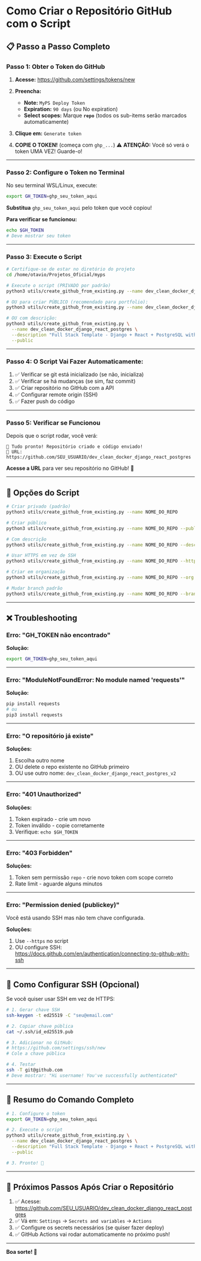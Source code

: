 # Como Criar o Repositório GitHub com o Script

## 📋 Passo a Passo Completo

### **Passo 1: Obter o Token do GitHub**

1. **Acesse:** https://github.com/settings/tokens/new

2. **Preencha:**
   - **Note:** `MyPS Deploy Token`
   - **Expiration:** `90 days` (ou No expiration)
   - **Select scopes:** Marque **`repo`** (todos os sub-items serão marcados automaticamente)

3. **Clique em:** `Generate token`

4. **COPIE O TOKEN!** (começa com `ghp_...`)
   ⚠️ **ATENÇÃO:** Você só verá o token UMA VEZ! Guarde-o!

---

### **Passo 2: Configure o Token no Terminal**

No seu terminal WSL/Linux, execute:

```bash
export GH_TOKEN=ghp_seu_token_aqui
```

**Substitua** `ghp_seu_token_aqui` pelo token que você copiou!

**Para verificar se funcionou:**
```bash
echo $GH_TOKEN
# Deve mostrar seu token
```

---

### **Passo 3: Execute o Script**

```bash
# Certifique-se de estar no diretório do projeto
cd /home/otavio/Projetos_Oficial/myps

# Execute o script (PRIVADO por padrão)
python3 utils/create_github_from_existing.py --name dev_clean_docker_django_react_postgres

# OU para criar PÚBLICO (recomendado para portfolio):
python3 utils/create_github_from_existing.py --name dev_clean_docker_django_react_postgres --public

# OU com descrição:
python3 utils/create_github_from_existing.py \
  --name dev_clean_docker_django_react_postgres \
  --description "Full Stack Template - Django + React + PostgreSQL with Docker" \
  --public
```

---

### **Passo 4: O Script Vai Fazer Automaticamente:**

1. ✅ Verificar se git está inicializado (se não, inicializa)
2. ✅ Verificar se há mudanças (se sim, faz commit)
3. ✅ Criar repositório no GitHub com a API
4. ✅ Configurar remote origin (SSH)
5. ✅ Fazer push do código

---

### **Passo 5: Verificar se Funcionou**

Depois que o script rodar, você verá:

```
🎉 Tudo pronto! Repositório criado e código enviado!
🔗 URL: https://github.com/SEU_USUARIO/dev_clean_docker_django_react_postgres
```

**Acesse a URL** para ver seu repositório no GitHub! 🚀

---

## 🔧 Opções do Script

```bash
# Criar privado (padrão)
python3 utils/create_github_from_existing.py --name NOME_DO_REPO

# Criar público
python3 utils/create_github_from_existing.py --name NOME_DO_REPO --public

# Com descrição
python3 utils/create_github_from_existing.py --name NOME_DO_REPO --description "Minha descrição"

# Usar HTTPS em vez de SSH
python3 utils/create_github_from_existing.py --name NOME_DO_REPO --https

# Criar em organização
python3 utils/create_github_from_existing.py --name NOME_DO_REPO --org minha-org

# Mudar branch padrão
python3 utils/create_github_from_existing.py --name NOME_DO_REPO --branch main
```

---

## ❌ Troubleshooting

### Erro: "GH_TOKEN não encontrado"

**Solução:**
```bash
export GH_TOKEN=ghp_seu_token_aqui
```

---

### Erro: "ModuleNotFoundError: No module named 'requests'"

**Solução:**
```bash
pip install requests
# ou
pip3 install requests
```

---

### Erro: "O repositório já existe"

**Soluções:**
1. Escolha outro nome
2. OU delete o repo existente no GitHub primeiro
3. OU use outro nome: `dev_clean_docker_django_react_postgres_v2`

---

### Erro: "401 Unauthorized"

**Soluções:**
1. Token expirado - crie um novo
2. Token inválido - copie corretamente
3. Verifique: `echo $GH_TOKEN`

---

### Erro: "403 Forbidden"

**Soluções:**
1. Token sem permissão `repo` - crie novo token com scope correto
2. Rate limit - aguarde alguns minutos

---

### Erro: "Permission denied (publickey)"

Você está usando SSH mas não tem chave configurada.

**Soluções:**
1. Use `--https` no script
2. OU configure SSH: https://docs.github.com/en/authentication/connecting-to-github-with-ssh

---

## 🔑 Como Configurar SSH (Opcional)

Se você quiser usar SSH em vez de HTTPS:

```bash
# 1. Gerar chave SSH
ssh-keygen -t ed25519 -C "seu@email.com"

# 2. Copiar chave pública
cat ~/.ssh/id_ed25519.pub

# 3. Adicionar no GitHub:
# https://github.com/settings/ssh/new
# Cole a chave pública

# 4. Testar
ssh -T git@github.com
# Deve mostrar: "Hi username! You've successfully authenticated"
```

---

## 📝 Resumo do Comando Completo

```bash
# 1. Configure o token
export GH_TOKEN=ghp_seu_token_aqui

# 2. Execute o script
python3 utils/create_github_from_existing.py \
  --name dev_clean_docker_django_react_postgres \
  --description "Full Stack Template - Django + React + PostgreSQL with Docker" \
  --public

# 3. Pronto! 🎉
```

---

## 🎯 Próximos Passos Após Criar o Repositório

1. ✅ Acesse: https://github.com/SEU_USUARIO/dev_clean_docker_django_react_postgres
2. ✅ Vá em: `Settings` → `Secrets and variables` → `Actions`
3. ✅ Configure os secrets necessários (se quiser fazer deploy)
4. ✅ GitHub Actions vai rodar automaticamente no próximo push!

---

**Boa sorte! 🚀**
